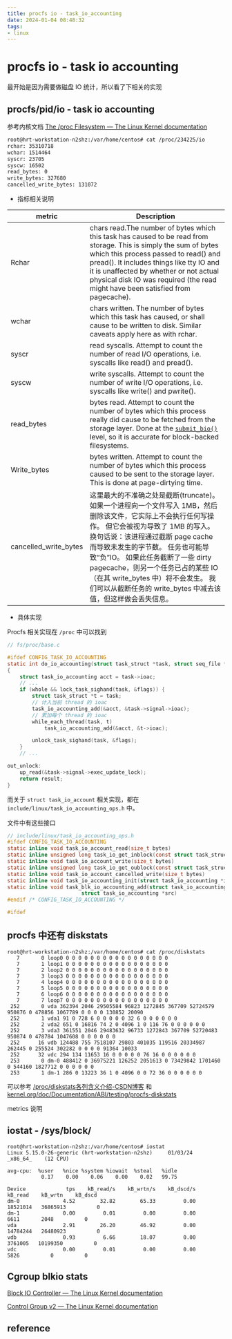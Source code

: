 ```yaml
---
title: procfs io - task_io_accounting
date: 2024-01-04 08:48:32
tags:
- linux
---
```


# procfs io - task io accounting

最开始是因为需要做磁盘 IO 统计，所以看了下相关的实现

## procfs/pid/io - task io accounting

参考内核文档 [The /proc Filesystem — The Linux Kernel documentation](https://docs.kernel.org/filesystems/proc.html)

```sh
root@hrt-workstation-n2shz:/var/home/centos# cat /proc/234225/io
rchar: 35310718
wchar: 1514464
syscr: 23705
syscw: 16502
read_bytes: 0
write_bytes: 327680
cancelled_write_bytes: 131072
```

* 指标相关说明

| metric                | Description                                                  |
| --------------------- | ------------------------------------------------------------ |
| Rchar                 | chars read.The number of bytes which this task has caused to be read from storage. This is simply the sum of bytes which this process passed to read() and pread(). It includes things like tty IO and it is unaffected by whether or not actual physical disk IO was required (the read might have been satisfied from pagecache). |
| wchar                 | chars written. The number of bytes which this task has caused, or shall cause to be written to disk. Similar caveats apply here as with rchar. |
| syscr                 | read syscalls. Attempt to count the number of read I/O operations, i.e. syscalls like read() and pread(). |
| syscw                 | write syscalls. Attempt to count the number of write I/O operations, i.e. syscalls like write() and pwrite(). |
| read_bytes            | bytes read. Attempt to count the number of bytes which this process really did cause to be fetched from the storage layer. Done at the [`submit_bio()`](https://docs.kernel.org/core-api/kernel-api.html#c.submit_bio) level, so it is accurate for block-backed filesystems. |
| Write_bytes           | bytes written. Attempt to count the number of bytes which this process caused to be sent to the storage layer. This is done at page-dirtying time. |
| cancelled_write_bytes | 这里最大的不准确之处是截断(truncate)。 如果一个进程向一个文件写入 1MB，然后删除该文件，它实际上不会执行任何写操作。 但它会被视为导致了 1MB 的写入。 换句话说：该进程通过截断 page cache 而导致未发生的字节数。 任务也可能导致“负”IO。 如果此任务截断了一些 dirty pagecache，则另一个任务已占的某些 IO（在其 write_bytes 中）将不会发生。 我们可以从截断任务的 write_bytes 中减去该值，但这样做会丢失信息。 |

* 具体实现

Procfs 相关实现在 `/proc` 中可以找到

```c
// fs/proc/base.c

#ifdef CONFIG_TASK_IO_ACCOUNTING
static int do_io_accounting(struct task_struct *task, struct seq_file *m, int whole)
{
	struct task_io_accounting acct = task->ioac;
    // ...
	if (whole && lock_task_sighand(task, &flags)) {
		struct task_struct *t = task;
        // 计入当前 thread 的 ioac
		task_io_accounting_add(&acct, &task->signal->ioac);
        // 累加每个 thread 的 ioac
		while_each_thread(task, t)
			task_io_accounting_add(&acct, &t->ioac);

		unlock_task_sighand(task, &flags);
	}
    // ...

out_unlock:
	up_read(&task->signal->exec_update_lock);
	return result;
}
```

而关于 `struct task_io_account` 相关实现，都在 `include/linux/task_io_accounting_ops.h` 中。

文件中有这些接口

```c
// include/linux/task_io_accounting_ops.h
#ifdef CONFIG_TASK_IO_ACCOUNTING
static inline void task_io_account_read(size_t bytes)
static inline unsigned long task_io_get_inblock(const struct task_struct *p)
static inline void task_io_account_write(size_t bytes)
static inline unsigned long task_io_get_oublock(const struct task_struct *p)
static inline void task_io_account_cancelled_write(size_t bytes)
static inline void task_io_accounting_init(struct task_io_accounting *ioac)
static inline void task_blk_io_accounting_add(struct task_io_accounting *dst,
						struct task_io_accounting *src)
#endif /* CONFIG_TASK_IO_ACCOUNTING */

#ifdef 
```



## procfs 中还有 diskstats

```
root@hrt-workstation-n2shz:/var/home/centos# cat /proc/diskstats
   7       0 loop0 0 0 0 0 0 0 0 0 0 0 0 0 0 0 0 0 0
   7       1 loop1 0 0 0 0 0 0 0 0 0 0 0 0 0 0 0 0 0
   7       2 loop2 0 0 0 0 0 0 0 0 0 0 0 0 0 0 0 0 0
   7       3 loop3 0 0 0 0 0 0 0 0 0 0 0 0 0 0 0 0 0
   7       4 loop4 0 0 0 0 0 0 0 0 0 0 0 0 0 0 0 0 0
   7       5 loop5 0 0 0 0 0 0 0 0 0 0 0 0 0 0 0 0 0
   7       6 loop6 0 0 0 0 0 0 0 0 0 0 0 0 0 0 0 0 0
   7       7 loop7 0 0 0 0 0 0 0 0 0 0 0 0 0 0 0 0 0
 252       0 vda 362394 2046 29505584 96823 1272845 367709 52724579 950876 0 478856 1067789 0 0 0 0 130852 20090
 252       1 vda1 91 0 728 6 0 0 0 0 0 32 6 0 0 0 0 0 0
 252       2 vda2 651 0 16816 74 2 0 4096 1 0 116 76 0 0 0 0 0 0
 252       3 vda3 361551 2046 29483632 96733 1272843 367709 52720483 950874 0 478784 1047608 0 0 0 0 0 0
 252      16 vdb 124488 755 7518107 29803 401035 119516 20334987 262445 0 255524 302282 0 0 0 0 91364 10033
 252      32 vdc 294 134 11653 16 0 0 0 0 0 76 16 0 0 0 0 0 0
 253       0 dm-0 488412 0 36975221 126252 2051613 0 73429842 1701460 0 544160 1827712 0 0 0 0 0 0
 253       1 dm-1 286 0 13223 36 1 0 4096 0 0 72 36 0 0 0 0 0 0
```

 可以参考 [/proc/diskstats各列含义介绍-CSDN博客](https://blog.csdn.net/u011436427/article/details/103394715) 和 [kernel.org/doc/Documentation/ABI/testing/procfs-diskstats](https://www.kernel.org/doc/Documentation/ABI/testing/procfs-diskstats) 

metrics 说明

## iostat - /sys/block/

```shell
root@hrt-workstation-n2shz:/var/home/centos# iostat
Linux 5.15.0-26-generic (hrt-workstation-n2shz) 	01/03/24 	_x86_64_	(12 CPU)

avg-cpu:  %user   %nice %system %iowait  %steal   %idle
           0.17    0.00    0.06    0.00    0.02   99.75

Device             tps    kB_read/s    kB_wrtn/s    kB_dscd/s    kB_read    kB_wrtn    kB_dscd
dm-0              4.52        32.82        65.33         0.00   18521014   36865913          0
dm-1              0.00         0.01         0.00         0.00       6611       2048          0
vda               2.91        26.20        46.92         0.00   14784244   26480923          0
vdb               0.93         6.66        18.07         0.00    3761005   10199350          0
vdc               0.00         0.01         0.00         0.00       5826          0          0
```





## Cgroup blkio stats

[Block IO Controller — The Linux Kernel documentation](https://docs.kernel.org/admin-guide/cgroup-v1/blkio-controller.html)

[Control Group v2 — The Linux Kernel documentation](https://docs.kernel.org/admin-guide/cgroup-v2.html#io)



## reference

